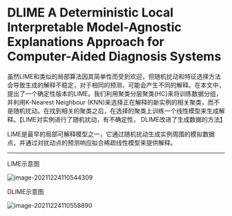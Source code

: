 # DLIME A Deterministic Local Interpretable Model-Agnostic Explanations Approach for Computer-Aided Diagnosis Systems

虽然LIME和类似的局部算法因其简单性而受到欢迎，但随机扰动和特征选择方法会导致生成的解释不稳定，对于相同的预测，可能会产生不同的解释。在本文中，提出了一个确定性版本的LIME。我们利用聚类分层聚类(HC)来将训练数据分组，并利用K-Nearest Neighbour  (KNN)来选择正在解释的新实例的相关聚类，而不是随机扰动。在找到相关的聚类之后，在选择的聚类上训练一个线性模型来生成解释。【LIME对实例进行了随机扰动，有不确定性，	DLIME改进了生成数据的方法】

LIME是最早的局部可解释模型之一，它通过随机扰动生成实例周围的模拟数据点，并通过对扰动点的预测响应拟合稀疏线性模型来提供解释。

------

LIME示意图

![image-20211224110544309](C:\Users\10141\AppData\Roaming\Typora\typora-user-images\image-20211224110544309.png)

DLIME示意图

![image-20211224110558890](C:\Users\10141\AppData\Roaming\Typora\typora-user-images\image-20211224110558890.png)

